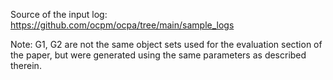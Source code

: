 Source of the input log: https://github.com/ocpm/ocpa/tree/main/sample_logs

Note: G1, G2 are not the same object sets used for the evaluation section of the paper, but were generated using the same parameters as described therein.
